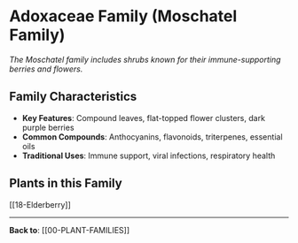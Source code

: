 # Adoxaceae Family (Moschatel Family)

*The Moschatel family includes shrubs known for their immune-supporting berries and flowers.*

## Family Characteristics
- **Key Features**: Compound leaves, flat-topped flower clusters, dark purple berries
- **Common Compounds**: Anthocyanins, flavonoids, triterpenes, essential oils
- **Traditional Uses**: Immune support, viral infections, respiratory health

## Plants in this Family

[[18-Elderberry]]

---

**Back to**: [[00-PLANT-FAMILIES]]